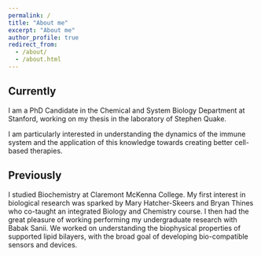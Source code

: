 ```yaml
---
permalink: /
title: "About me"
excerpt: "About me"
author_profile: true
redirect_from: 
  - /about/
  - /about.html
---
```


## Currently

I am a PhD Candidate in the Chemical and System Biology Department at Stanford, working on my thesis in the laboratory of Stephen Quake.

I am particularly interested in understanding the dynamics of the immune system and the application of this knowledge towards creating better cell-based therapies.


## Previously

I studied Biochemistry at Claremont McKenna College. My first interest in biological research was sparked by Mary Hatcher-Skeers and  Bryan Thines who co-taught an integrated Biology and Chemistry course. I then had the great pleasure of working performing my undergraduate research with Babak Sanii. We worked on understanding the biophysical properties of supported lipid bilayers, with the broad goal of developing bio-compatible sensors and devices. 

